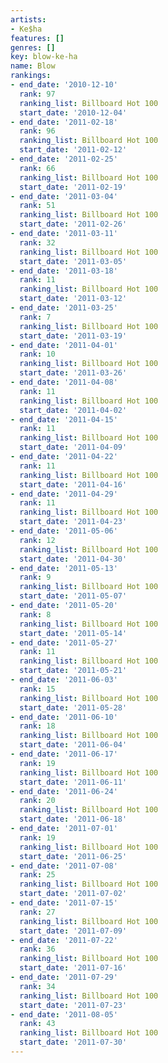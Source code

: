 ```yaml
---
artists:
- Ke$ha
features: []
genres: []
key: blow-ke-ha
name: Blow
rankings:
- end_date: '2010-12-10'
  rank: 97
  ranking_list: Billboard Hot 100
  start_date: '2010-12-04'
- end_date: '2011-02-18'
  rank: 96
  ranking_list: Billboard Hot 100
  start_date: '2011-02-12'
- end_date: '2011-02-25'
  rank: 66
  ranking_list: Billboard Hot 100
  start_date: '2011-02-19'
- end_date: '2011-03-04'
  rank: 51
  ranking_list: Billboard Hot 100
  start_date: '2011-02-26'
- end_date: '2011-03-11'
  rank: 32
  ranking_list: Billboard Hot 100
  start_date: '2011-03-05'
- end_date: '2011-03-18'
  rank: 11
  ranking_list: Billboard Hot 100
  start_date: '2011-03-12'
- end_date: '2011-03-25'
  rank: 7
  ranking_list: Billboard Hot 100
  start_date: '2011-03-19'
- end_date: '2011-04-01'
  rank: 10
  ranking_list: Billboard Hot 100
  start_date: '2011-03-26'
- end_date: '2011-04-08'
  rank: 11
  ranking_list: Billboard Hot 100
  start_date: '2011-04-02'
- end_date: '2011-04-15'
  rank: 11
  ranking_list: Billboard Hot 100
  start_date: '2011-04-09'
- end_date: '2011-04-22'
  rank: 11
  ranking_list: Billboard Hot 100
  start_date: '2011-04-16'
- end_date: '2011-04-29'
  rank: 11
  ranking_list: Billboard Hot 100
  start_date: '2011-04-23'
- end_date: '2011-05-06'
  rank: 12
  ranking_list: Billboard Hot 100
  start_date: '2011-04-30'
- end_date: '2011-05-13'
  rank: 9
  ranking_list: Billboard Hot 100
  start_date: '2011-05-07'
- end_date: '2011-05-20'
  rank: 8
  ranking_list: Billboard Hot 100
  start_date: '2011-05-14'
- end_date: '2011-05-27'
  rank: 11
  ranking_list: Billboard Hot 100
  start_date: '2011-05-21'
- end_date: '2011-06-03'
  rank: 15
  ranking_list: Billboard Hot 100
  start_date: '2011-05-28'
- end_date: '2011-06-10'
  rank: 18
  ranking_list: Billboard Hot 100
  start_date: '2011-06-04'
- end_date: '2011-06-17'
  rank: 19
  ranking_list: Billboard Hot 100
  start_date: '2011-06-11'
- end_date: '2011-06-24'
  rank: 20
  ranking_list: Billboard Hot 100
  start_date: '2011-06-18'
- end_date: '2011-07-01'
  rank: 19
  ranking_list: Billboard Hot 100
  start_date: '2011-06-25'
- end_date: '2011-07-08'
  rank: 25
  ranking_list: Billboard Hot 100
  start_date: '2011-07-02'
- end_date: '2011-07-15'
  rank: 27
  ranking_list: Billboard Hot 100
  start_date: '2011-07-09'
- end_date: '2011-07-22'
  rank: 36
  ranking_list: Billboard Hot 100
  start_date: '2011-07-16'
- end_date: '2011-07-29'
  rank: 34
  ranking_list: Billboard Hot 100
  start_date: '2011-07-23'
- end_date: '2011-08-05'
  rank: 43
  ranking_list: Billboard Hot 100
  start_date: '2011-07-30'
---
```


